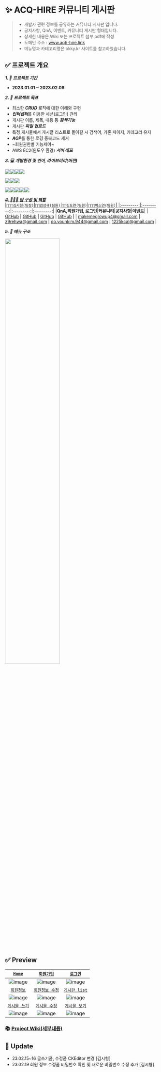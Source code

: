 # ✨ ACQ-HIRE 커뮤니티 게시판
> - 개발자 관련 정보를 공유하는 커뮤니티 게시판 입니다.   
> - 공지사항, QnA, 이벤트, 커뮤니티 게시판 형태입니다.
> - 상세한 내용은 Wiki 또는 프로젝트 첨부 pdf에 작성   
> - 도메인 주소 : www.aqh-hire.link
> - 메뉴명과 카테고리명은 okky.kr 사이트를 참고하였습니다.
## ✅ 프로젝트 개요

***1. 📅 프로젝트 기간***
 - **2023.01.01 ~ 2023.02.06**

***2. 🎯 프로젝트 목표***
 - 최소한 ***CRUD*** 로직에 대한 이해와 구현
 - ***인터셉터***를 이용한 세션(로그인) 관리
 - 게시판 이름, 제목, 내용 등 ***검색기능***
 - 게시판 ***파일 업로드***
 - 특정 게시물에서 게시글 리스트로 돌아갈 시 검색어, 기존 페이지, 카테고리 유지
 - ***AOP***를 통한 로깅 중복코드 제거
 - ~회원권한별 기능제어~
 - AWS EC2(윈도우 환경) ***서버 배포***
 
***3. 💻 개발환경 및 언어, 라이브러리(버전)***


<a href="https://www.java.com/ko/"><img src="https://img.shields.io/badge/Java(8)-007396?style=for-the-badge&logo=Java&logoColor=white"></a><a href="https://www.w3.org/"><img src="https://img.shields.io/badge/html-E34F26?style=for-the-badge&logo=html5&logoColor=white"></a><a href=
"https://www.w3.org/TR/CSS/"><img src="https://img.shields.io/badge/css-1572B6?style=for-the-badge&logo=css3&logoColor=white"></a><a href="https://developer.mozilla.org/ko/docs/Web/JavaScript"><img src="https://img.shields.io/badge/javascript-F7DF1E?style=for-the-badge&logo=javascript&logoColor=black"></a>

<a href="https://spring.io/"><img src="https://img.shields.io/badge/Spring(5.0.7)-6DB33F?style=for-the-badge&logo=Spring&logoColor=white"></a><a href="https://tomcat.apache.org/"><img src="https://img.shields.io/badge/apache tomcat(9.0.65)-F8DC75?style=for-the-badge&logo=apachetomcat&logoColor=black"></a><a href="https://www.mysql.com/"><img src="https://img.shields.io/badge/mysql(8.0.31)-4479A1?style=for-the-badge&logo=mysql&logoColor=white"></a>

<a href="https://jquery.com/"><img src="https://img.shields.io/badge/jquery(3.5.1)-0769AD?style=for-the-badge&logo=jquery&logoColor=white"></a><a href="https://getbootstrap.com/docs/4.5/getting-started/introduction/"><img src="https://img.shields.io/badge/bootstrap(4.5.3)-7952B3?style=for-the-badge&logo=bootstrap&logoColor=white"></a><a href="https://git-scm.com/"><img src="https://img.shields.io/badge/git-F05032?style=for-the-badge&logo=git&logoColor=white"></a><a href="https://github.com/"><img src="https://img.shields.io/badge/github-181717?style=for-the-badge&logo=github&logoColor=white"></a><a href="https://aws.amazon.com/ko/ec2/"><img src="https://img.shields.io/badge/AWS EC2(window)-FF9900?style=for-the-badge&logo=aws&logoColor=white">
 
***4. 🙍‍♂️🙍 팀 구성 및 역할***  
|`👨🏽‍💻김시형(팀장)`|`👨‍💻엄성규(팀원)`|`👩‍💻김도연(팀원)`|`👩🏻‍💻박소연(팀원)`|
|:---------:|:---------:|:---------:|:---------:|
|**QnA,회원가입, 로그인**|**커뮤니티**|**공지사항**|**이벤트**|
| [GitHub](https://github.com/makemegrowup) | [GitHub](https://github.com/Devesg) | [GitHub](https://github.com/kimdoyeon12) | [GitHub](https://github.com/ori52) |
| makemegrowup4@gmail.com | z9rehwa@gmail.com | do.younkim.944@gmail.com | 1225kcal@gmail.com |
  
***5. 📌 메뉴 구조***

<img src="https://user-images.githubusercontent.com/117618309/218298624-ed0266dc-5555-41b9-bdff-dad3596d0778.png" width="60%">   

## ✅ Preview
 
[`Home`](https://github.com/acqu-hire/AcquhireTeamPrj/wiki/main(index.jsp))|[`회원가입`](https://github.com/acqu-hire/AcquhireTeamPrj/wiki/register(register_form.jsp))|[`로그인`](https://github.com/acqu-hire/AcquhireTeamPrj/wiki/login(login.jsp))|
:-------:|:-------:|:-------:|
![image](https://user-images.githubusercontent.com/117618309/218314186-57d880f0-c3e5-472e-8153-13b0503d77f1.png)|![image](https://user-images.githubusercontent.com/117618309/218315152-f36601be-c29b-4edf-822c-ef8f2762eca9.png)|![image](https://user-images.githubusercontent.com/117618309/218315194-b656c074-4953-497b-bebc-19f6ca12e072.png)|
[`회원정보`](https://github.com/acqu-hire/AcquhireTeamPrj/wiki/member-info(member_info.jsp))|[`회원정보 수정`](https://github.com/acqu-hire/AcquhireTeamPrj/wiki/update-member-info(member_update_form.jsp))|[`게시판 list`](https://github.com/acqu-hire/AcquhireTeamPrj/wiki/board-list(board_List.jsp))|
![image](https://user-images.githubusercontent.com/117618309/218315248-85778e14-7c7c-4bf8-871d-8f6cb9cb5d9a.png)|![image](https://user-images.githubusercontent.com/117618309/218315282-db785206-b150-43e9-8029-da4050ee0291.png)|![image](https://user-images.githubusercontent.com/117618309/218315315-a3d16357-b6f4-4db1-98b9-edb29f4ab562.png)|
[`게시물 쓰기`](https://github.com/acqu-hire/AcquhireTeamPrj/wiki/write-board-content(board_write_form.jsp))|[`게시물 수정`](https://github.com/acqu-hire/AcquhireTeamPrj/wiki/update-board-content(board_update_form.jsp))|[`게시물 보기`](https://github.com/acqu-hire/AcquhireTeamPrj/wiki/board-detail(board_list_detail.jsp))|
![image](https://user-images.githubusercontent.com/117618309/218315376-7069186f-901d-4b46-ac9f-7fa69d04df87.png)|![image](https://user-images.githubusercontent.com/117618309/218315430-040cf7e1-1006-49b9-91fb-f7792bd75c5e.png)|![image](https://user-images.githubusercontent.com/117618309/218315455-02ef1182-2163-43a4-a32b-985a9793c540.png)

### 📚 [Project Wiki(세부내용)](https://github.com/acqu-hire/AcquhireTeamPrj/wiki)

## 🚀 Update
- 23.02.15~16 글쓰기폼, 수정폼 CKEditor 변경 [김시형]
- 23.02.19 회원 정보 수정폼 비밀번호 확인 및 새로운 비밀번호 수정 추가 [김시형]


